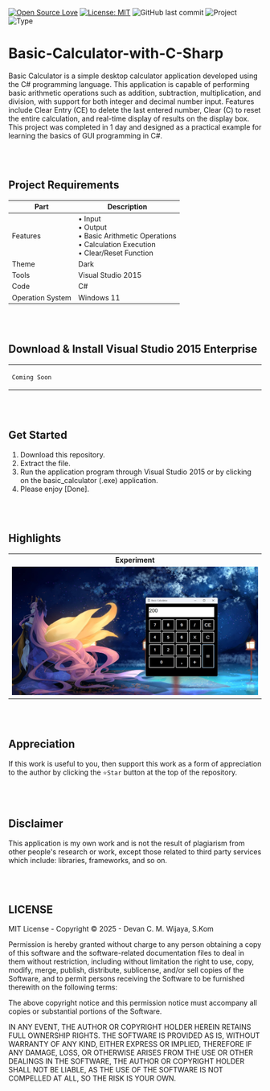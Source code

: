 [![Open Source Love](https://badges.frapsoft.com/os/v1/open-source.svg?style=flat)](https://github.com/ellerbrock/open-source-badges/)
[![License: MIT](https://img.shields.io/badge/License-MIT-blue.svg?logo=github&color=%23F7DF1E)](https://opensource.org/licenses/MIT)
![GitHub last commit](https://img.shields.io/github/last-commit/cakraawijaya/Basic-Calculator-with-C-Sharp?logo=Codeforces&logoColor=white&color=%23F7DF1E)
![Project](https://img.shields.io/badge/Project-Desktop-light.svg?style=flat&logo=c&logoColor=white&color=%23F7DF1E)
![Type](https://img.shields.io/badge/Type-Personal%20Experiment-light.svg?style=flat&logo=gitbook&logoColor=white&color=%23F7DF1E)

# Basic-Calculator-with-C-Sharp
Basic Calculator is a simple desktop calculator application developed using the C# programming language. This application is capable of performing basic arithmetic operations such as addition, subtraction, multiplication, and division, with support for both integer and decimal number input. Features include Clear Entry (CE) to delete the last entered number, Clear (C) to reset the entire calculation, and real-time display of results on the display box. This project was completed in 1 day and designed as a practical example for learning the basics of GUI programming in C#.

<br><br>

## Project Requirements
| Part | Description |
| --- | --- |
| Features | • Input<br>• Output<br>• Basic Arithmetic Operations<br>• Calculation Execution<br>• Clear/Reset Function |
| Theme | Dark |
| Tools | Visual Studio 2015 |
| Code | C# |
| Operation System | Windows 11 |

<br><br>

## Download & Install Visual Studio 2015 Enterprise
<table><tr><td width="840">
  
```
Coming Soon
```

</td></tr></table>

<br><br>

## Get Started
1. Download this repository.<br>
2. Extract the file.<br>
3. Run the application program through Visual Studio 2015 or by clicking on the basic_calculator (.exe) application.<br>
4. Please enjoy [Done].

<br><br>

## Highlights
<table>
<tr>
<th width="840">Experiment</th>
</tr>
<tr>
<td><img src="Documentation/experiment.jpg" alt="experiment"></td>
</tr>
</table>

<br><br>

## Appreciation
If this work is useful to you, then support this work as a form of appreciation to the author by clicking the ``` ⭐Star ``` button at the top of the repository.

<br><br>

## Disclaimer
This application is my own work and is not the result of plagiarism from other people's research or work, except those related to third party services which include: libraries, frameworks, and so on.

<br><br>

## LICENSE
MIT License - Copyright © 2025 - Devan C. M. Wijaya, S.Kom

Permission is hereby granted without charge to any person obtaining a copy of this software and the software-related documentation files to deal in them without restriction, including without limitation the right to use, copy, modify, merge, publish, distribute, sublicense, and/or sell copies of the Software, and to permit persons receiving the Software to be furnished therewith on the following terms:

The above copyright notice and this permission notice must accompany all copies or substantial portions of the Software.

IN ANY EVENT, THE AUTHOR OR COPYRIGHT HOLDER HEREIN RETAINS FULL OWNERSHIP RIGHTS. THE SOFTWARE IS PROVIDED AS IS, WITHOUT WARRANTY OF ANY KIND, EITHER EXPRESS OR IMPLIED, THEREFORE IF ANY DAMAGE, LOSS, OR OTHERWISE ARISES FROM THE USE OR OTHER DEALINGS IN THE SOFTWARE, THE AUTHOR OR COPYRIGHT HOLDER SHALL NOT BE LIABLE, AS THE USE OF THE SOFTWARE IS NOT COMPELLED AT ALL, SO THE RISK IS YOUR OWN.

